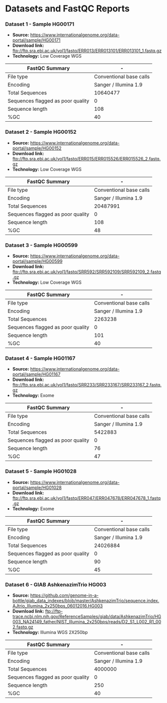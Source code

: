 # Datasets and FastQC Reports

### Dataset 1 - Sample HG00171
* **Source:** https://www.internationalgenome.org/data-portal/sample/HG00171
* **Download link:** ftp://ftp.sra.ebi.ac.uk/vol1/fastq/ERR013/ERR013101/ERR013101_1.fastq.gz
* **Technology:** Low Coverage WGS

FastQC Summary | -
-----------|-----------
File type|Conventional base calls
Encoding|Sanger / Illumina 1.9
Total Sequences|10640477
Sequences flagged as poor quality|0
Sequence length|108
%GC|40

### Dataset 2 - Sample HG00152
* **Source:** https://www.internationalgenome.org/data-portal/sample/HG00152
* **Download link:** ftp://ftp.sra.ebi.ac.uk/vol1/fastq/ERR015/ERR015526/ERR015526_2.fastq.gz
* **Technology:** Low Coverage WGS

FastQC Summary | -
-----------|-----------
File type|Conventional base calls
Encoding|Sanger / Illumina 1.9
Total Sequences|20487991
Sequences flagged as poor quality|0
Sequence length|108
%GC|48

### Dataset 3 - Sample HG00599
* **Source:** https://www.internationalgenome.org/data-portal/sample/HG00599
* **Download link:** ftp://ftp.sra.ebi.ac.uk/vol1/fastq/SRR592/SRR592109/SRR592109_2.fastq.gz
* **Technology:** Low Coverage WGS

FastQC Summary | -
-----------|-----------
File type|Conventional base calls
Encoding|Sanger / Illumina 1.9
Total Sequences|2263238
Sequences flagged as poor quality|0
Sequence length|101
%GC|40

### Dataset 4 - Sample HG01167
* **Source:** https://www.internationalgenome.org/data-portal/sample/HG01167
* **Download link:** ftp://ftp.sra.ebi.ac.uk/vol1/fastq/SRR233/SRR233167/SRR233167_2.fastq.gz
* **Technology:** Exome

FastQC Summary | -
-----------|-----------
File type|Conventional base calls
Encoding|Sanger / Illumina 1.9
Total Sequences|5422883
Sequences flagged as poor quality|0
Sequence length|76
%GC|47

### Dataset 5 - Sample HG01028
* **Source:** https://www.internationalgenome.org/data-portal/sample/HG01028
* **Download link:** ftp://ftp.sra.ebi.ac.uk/vol1/fastq/ERR047/ERR047678/ERR047678_1.fastq.gz
* **Technology:** Exome

FastQC Summary | -
-----------|-----------
File type|Conventional base calls
Encoding|Sanger / Illumina 1.9
Total Sequences|24026884
Sequences flagged as poor quality|0
Sequence length|90
%GC|45


### Dataset 6 - GIAB AshkenazimTrio HG003

* **Source:** https://github.com/genome-in-a-bottle/giab_data_indexes/blob/master/AshkenazimTrio/sequence.index.AJtrio_Illumina_2x250bps_06012016.HG003
* **Download link:** ftp://ftp-trace.ncbi.nlm.nih.gov/ReferenceSamples/giab/data/AshkenazimTrio/HG003_NA24149_father/NIST_Illumina_2x250bps/reads/D2_S1_L002_R1_002.fastq.gz
* **Technology:** Illumina WGS 2X250bp

FastQC Summary | -
-----------|-----------
File type|Conventional base calls
Encoding|Sanger / Illumina 1.9
Total Sequences|4000000
Sequences flagged as poor quality|0
Sequence length|250
%GC|40
